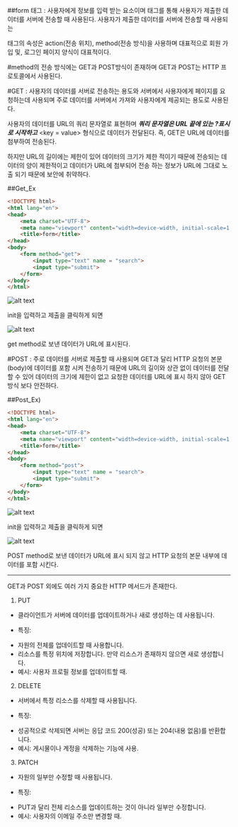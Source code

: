 ##form 태그 : 
사용자에게 정보를 입력 받는 요소이며 태그를 통해 사용자가 제출한 데이터를 서버에 전송할 때 사용된다. 
사용자가 제출한 데이터를 서버에 전송할 때 사용되는 <form>태그의 속성은 action(전송 위치), method(전송 방식)을 사용하며 대표적으로 회원 가입 및, 로그인 페이지 양식이 대표적이다. 

#method의 전송 방식에는 GET과 POST방식이 존재하며 GET과 POST는 HTTP 프로토콜에서 사용된다.

#GET : 
사용자의 데이터를 서버로 전송하는 용도와 서버에서 사용자에게 페이지를 요청하는데 사용되며 주로 데이터를 서버에서 가져와 사용자에게 제공되는 용도로 사용된다. 

사용자의 데이터를 URL의 쿼리 문자열로 표현하며 ***쿼리 문자열은 URL 끝에 있는 ?표시로 시작하고*** <key = value> 형식으로 데이터가 전달된다. 즉, GET은 URL에 데이터를 첨부하여 전송된다.

하지만 URL의 길이에는 제한이 있어 데이터의 크기가 제한 적이기 때문에 전송되는 데이터의 양이 제한적이고 데이터가 URL에 첨부되어 전송 하는 정보가 URL에 그대로 노출 되기 때문에 보안에 취약하다.

##Get_Ex

```html
<!DOCTYPE html>
<html lang="en">
<head>
    <meta charset="UTF-8">
    <meta name="viewport" content="width=device-width, initial-scale=1.0">
    <title>form</title>
</head>
<body>
    <form method="get">
        <input type="text" name = "search">
        <input type="submit">
    </form>
</body>
</html>
```
![alt text](img.form.img.init.png)

init을 입력하고 제출을 클릭하게 되면 

![alt text](img.form.img.init_Result.png)

get method로 보낸 데이터가 URL에 표시된다.

#POST : 
주로 데이터를 서버로 제출할 때 사용되며 GET과 달리 HTTP 요청의 본문(body)에 데이터를 포함 시켜 전송하기 때문에
URL의 길이와 상관 없이 데이터를 전달할 수 있어 데이터의 크기에 제한이 없고 요청한 데이터를 URL에 표시 하지 않아
GET 방식 보다 안전하다.

##Post_Ex)

```html
<!DOCTYPE html>
<html lang="en">
<head>
    <meta charset="UTF-8">
    <meta name="viewport" content="width=device-width, initial-scale=1.0">
    <title>form</title>
</head>
<body>
    <form method="post">
        <input type="text" name = "search">
        <input type="submit">
    </form>
</body>
</html>
```

![alt text](img.form.img.init_post.png)

init을 입력하고 제출을 클릭하게 되면

![alt text](img.form.img.init_post_result.png)

POST method로 보낸 데이터가 URL에 표시 되지 않고 HTTP 요청의 본문 내부에 데이터를 포함 시킨다.

___
GET과 POST 외에도 여러 가지 중요한 HTTP 메서드가 존재한다.

1. PUT
- 클라이언트가 서버에 데이터를 업데이트하거나 새로 생성하는 데 사용됩니다.
* 특징:
- 자원의 전체를 업데이트할 때 사용합니다.
- 리소스를 특정 위치에 저장합니다. 만약 리소스가 존재하지 않으면 새로 생성합니다.
- 예시: 사용자 프로필 정보를 업데이트할 때.

2. DELETE
- 서버에서 특정 리소스를 삭제할 때 사용됩니다.
* 특징: 
- 성공적으로 삭제되면 서버는 응답 코드 200(성공) 또는 204(내용 없음)를 반환합니다.
- 예시: 게시물이나 계정을 삭제하는 기능에 사용.

3. PATCH
- 자원의 일부만 수정할 때 사용됩니다.
* 특징: 
- PUT과 달리 전체 리소스를 업데이트하는 것이 아니라 일부만 수정합니다.
- 예시: 사용자의 이메일 주소만 변경할 때.
